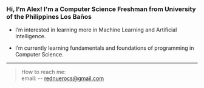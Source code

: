 ### Hi, I’m Alex! I'm a Computer Science Freshman from University of the Philippines Los Baños

 - I’m interested in learning more in Machine Learning and Artificial Intelligence.

 - I’m currently learning fundamentals and foundations of programming in Computer Science.
---
> How to reach me: <br/>
> email: -- rednuerocs@gmail.com
